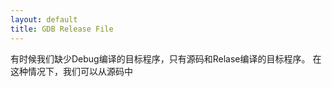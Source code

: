 ```yaml
---
layout: default
title: GDB Release File
---
```



有时候我们缺少Debug编译的目标程序，只有源码和Relase编译的目标程序。
在这种情况下，我们可以从源码中

